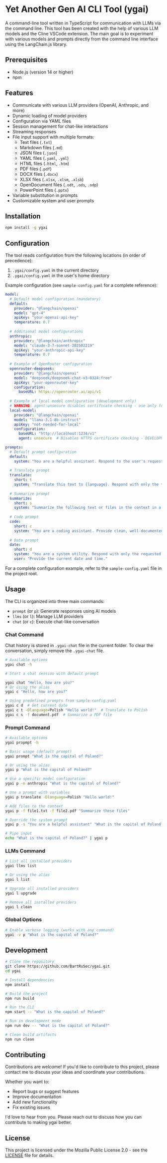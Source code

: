 # Yet Another Gen AI CLI Tool (ygai)

A command-line tool written in TypeScript for communication with LLMs via the command line. This tool has been created with the help of various LLM models and the Cline VSCode extension. The main goal is to experiment with various models and prompts directly from the command line interface using the LangChain.js library.

## Prerequisites

- Node.js (version 14 or higher)
- npm

## Features

- Communicate with various LLM providers (OpenAI, Anthropic, and more)
- Dynamic loading of model providers
- Configuration via YAML files
- Session management for chat-like interactions
- Streaming responses
- File input support with multiple formats:
  - Text files (`.txt`)
  - Markdown files (`.md`)
  - JSON files (`.json`)
  - YAML files (`.yaml`, `.yml`)
  - HTML files (`.html`, `.htm`)
  - PDF files (`.pdf`)
  - DOCX files (`.docx`)
  - XLSX files (`.xlsx`, `.xlsm`, `.xlsb`)
  - OpenDocument files (`.odt`, `.ods`, `.odp`)
  - PowerPoint files (`.pptx`)
- Variable substitution in prompts
- Customizable system and user prompts

## Installation

```bash
npm install -g ygai
```

## Configuration

The tool reads configuration from the following locations (in order of precedence):

1. `.ygai/config.yaml` in the current directory
2. `.ygai/config.yaml` in the user's home directory

Example configuration (see `sample-config.yaml` for a complete reference):

```yaml
model:
  # Default model configuration (mandatory)
  default:
    provider: "@langchain/openai"
    model: "gpt-4"
    apiKey: "your-openai-api-key"
    temperature: 0.7
  
  # Additional model configurations
  anthropic:
    provider: "@langchain/anthropic"
    model: "claude-3-7-sonnet-202502219"
    apiKey: "your-anthropic-api-key"
    temperature: 0.7
  
  # Example of OpenRouter configuration
  openrouter-deepseek:
    provider: "@langchain/openai"
    model: "deepseek/deepseek-chat-v3-0324:free"
    apiKey: "your-openrouter-key"
    configuration: 
      baseURL: https://openrouter.ai/api/v1
  
  # Example of local model configuration (development only)
  # WARNING: agent:unsecure disables certificate checking - use only for development with local models
  local-model:
    provider: "@langchain/openai"
    model: "llama-3.1-8b-instruct"
    apiKey: "not-needed-for-local"
    configuration:
      baseURL: "http://localhost:1234/v1"
      agent: unsecure  # Disables HTTPS certificate checking - DEVELOPMENT ONLY

prompts:
  # Default prompt configuration
  default:
    system: "You are a helpful assistant. Respond to the user's request in a clear and concise manner."
  
  # Translate prompt
  translate:
    short: t
    system: "Translate this text to {language}. Respond with only the translated text, no explanations or additional text."
  
  # Summarize prompt
  summarize:
    short: s
    system: "Summarize the following text or files in the context in a concise manner. Focus on the key points and main ideas."
  
  # Code prompt
  code:
    short: c
    system: "You are a coding assistant. Provide clean, well-documented code examples in response to the user's request. Include explanations where helpful."
  
  # Date prompt
  date:
    short: d
    system: "You are a system utility. Respond with only the requested information in JSON format."
    user: "Provide the current date and time."
```

For a complete configuration example, refer to the `sample-config.yaml` file in the project root.

## Usage

The CLI is organized into three main commands:

- `prompt` (or `p`): Generate responses using AI models
- `llms` (or `l`): Manage LLM providers
- `chat` (or `c`): Execute chat-like conversation

### Chat Command

Chat history is stored in `.ygai-chat` file in the current folder. To clear the conversation, simply remove the `.ygai-chat` file.

```bash
# Available options
ygai chat -h

# Start a chat session with default prompt

ygai chat "Hello, how are you?"
# Or using the alias
ygai c "Hello, how are you?"

# Using predefined prompts from sample-config.yaml
ygai c d  # Get current date
ygai c t -Dlanguage=Polish "Hello world!"  # Translate to Polish
ygai c s -f document.pdf  # Summarize a PDF file
```

### Prompt Command

```bash
# Available options
ygai propmpt -h

# Basic usage (default prompt)
ygai prompt "What is the capital of Poland?"

# Or using the alias
ygai p "What is the capital of Poland?"

# Use a specific model configuration
ygai p -m anthropic "What is the capital of Poland?"

# Use a prompt with variables
ygai p translate -Dlanguage=Polish "Hello world!"

# Add files to the context
ygai p -f file1.txt -f file2.pdf "Summarize these files"

# Override the system prompt
ygai p -s "You are a helpful assistant" "What is the capital of Poland?"

# Pipe input
echo "What is the capital of Poland?" | ygai p
```

### LLMs Command

```bash
# List all installed providers
ygai llms list

# Or using the alias
ygai l list

# Upgrade all installed providers
ygai l upgrade

# Remove all installed providers
ygai l clean
```

### Global Options

```bash
# Enable verbose logging (works with any command)
ygai -v p "What is the capital of Poland?"
```

## Development

```bash
# Clone the repository
git clone https://github.com/BartRuSec/ygai.git
cd ygai

# Install dependencies
npm install

# Build the project
npm run build

# Run the CLI
npm start -- "What is the capital of Poland?"

# Run in development mode
npm run dev -- "What is the capital of Poland?"

# Clean build artifacts
npm run clean
```

## Contributing

Contributions are welcome! If you'd like to contribute to this project, please contact me to discuss your ideas and coordinate your contributions.

Whether you want to:
- Report bugs or suggest features
- Improve documentation
- Add new functionality
- Fix existing issues

I'd love to hear from you. Please reach out to discuss how you can contribute to making ygai better.

## License

This project is licensed under the Mozilla Public License 2.0 - see the [LICENSE](LICENSE) file for details.
